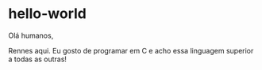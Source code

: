 # hello-world

Olá humanos,

Rennes aqui. Eu gosto de programar em C e acho essa linguagem superior a todas as outras!

